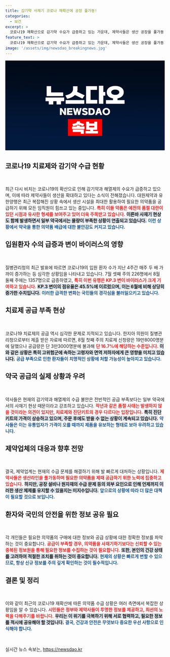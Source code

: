 ```yaml
---
title: 감기약 사재기 코로나 재확산에 공장 풀가동!
categories:
  - 보건
excerpt: >
  코로나19 재확산으로 감기약 수요가 급증하고 있는 가운데, 제약사들은 생산 공장을 풀가동 중입니다. 그러나 일부 약국에서는 사재기로 인해 물량 부족 현상이 발생, 불안감을 조성하고 있습니다. 치료제 공급 부진도 심각해져, 고위험군을 위한 약품의 신청량이 공급량의 16.7%에 불과하다는 경고가 나왔습니다.
feature_text: >
  코로나19 재확산으로 감기약 수요가 급증하고 있는 가운데, 제약사들은 생산 공장을 풀가동 중입니다. 그러나 일부 약국에서는 사재기로 인해 물량 부족 현상이 발생, 불안감을 조성하고 있습니다. 치료제 공급 부진도 심각해져, 고위험군을 위한 약품의 신청량이 공급량의 16.7%에 불과하다는 경고가 나왔습니다.
image: '/assets/img/newsdao_breakingnews.jpg'
---
```


<p><img src="/assets/img/newsdao_breakingnews.jpg" alt="koreaapp 속보" /></p>

<h2 data-ke-size="size26">코로나19 치료제와 감기약 수급 현황</h2>

<p data-ke-size="size16">&nbsp;</p>

<p data-ke-size="size16">최근 다시 비치는 코로나19의 확산으로 인해 감기약과 해열제의 수요가 급증하고 있으며, 이에 따라 제약사들이 생산을 확대하고 있다는 소식이 전해졌습니다. 대원제약과 유한양행은 최근 복잡해진 상황 속에서 생산 시설을 최대한 활용하여 필요한 의약품을 공급하기 위해 모든 임직원이 힘쓰고 있는 중입니다. <b><span style="color: #ee2323;">특히 이들 약품은 예전의 품절 대란이 있던 시점과 유사한 형세를 보여주고 있어 더욱 주목받고 있습니다.</span></b> <b><span style="background-color: #21538527;">이른바 사재기 현상도 함께 발생하면서 일부 약국에서는 물량이 부족한 상황이 연출되고 있습니다.</span></b> <b><span style="color: #1a5490;">이런 상황에서 약국을 통한 의약품 배급에 대한 불안감도 커지고 있습니다.</span></b></p>

<h2 data-ke-size="size26">입원환자 수의 급증과 변이 바이러스의 영향</h2>

<p data-ke-size="size16">&nbsp;</p>

<p data-ke-size="size16">질병관리청의 최근 발표에 따르면 코로나19의 입원 환자 수가 지난 4주간 매주 두 배 가까이 증가하는 등 심각한 상황임을 나타내고 있습니다. 7월 셋째 주의 226명에서 8월 둘째 주에는 1357명으로 급증하였고, <b><span style="color: #ee2323;">특히 이번 유행은 KP.3 변이 바이러스가 크게 기여하고 있습니다.</span></b> <b><span style="background-color: #21538527;">KP.3 변이의 점유율은 45.5%에 이르렀으며, 이는 6월에 비해 상당히 증가한 수치입니다.</span></b> <b><span style="color: #1a5490;">이러한 급격한 변화는 국민들의 경각심을 불러일으키고 있습니다.</span></b></p>

<h2 data-ke-size="size26">치료제 공급 부족 현상</h2>

<p data-ke-size="size16">&nbsp;</p>

<p data-ke-size="size16">코로나19 치료제의 공급 역시 심각한 문제로 지적되고 있습니다. 한지아 의원이 질병관리청으로부터 제출 받은 자료에 따르면, 8월 첫째 주의 치료제 신청량은 19만8000명분에 달했으나 공급량은 단 3만3000명분에 불과해 <b><span style="color: #ee2323;">단 16.7%에 해당하는 수준입니다.</span></b> <b><span style="background-color: #21538527;">이와 같은 상황은 특히 고위험군에 속하는 고령자와 면역 저하자에게 큰 영향을 미치고 있습니다.</span></b> <b><span style="color: #1a5490;">공급 부족으로 인한 환자들이 치명적인 상황에 처할 가능성이 높아지고 있습니다.</span></b></p>

<h2 data-ke-size="size26">약국 공급의 실제 상황과 우려</h2>

<p data-ke-size="size16">&nbsp;</p>

<p data-ke-size="size16">약사들은 현재의 감기약과 해열제의 수급 불안은 전반적인 공급 부족보다는 일부 약국에서의 사재기 현상 때문이라고 강조하고 있습니다. <b><span style="color: #ee2323;">작년과 같은 품절 사태는 발생하지 않을 것이라는 의견이 있지만, 치료제와 진단키트의 경우 다르다는 입장입니다.</span></b> <b><span style="background-color: #21538527;">특히 진단키트의 가격이 상승하고 있으며, 주문 후에도 받을 수 없는 상황이 계속되고 있습니다.</span></b> <b><span style="color: #1a5490;">약사들은 이는 유통업자가 가격이 오를 때까지 제품을 유보하는 형태로 보아 우려하고 있습니다.</span></b></p>

<h2 data-ke-size="size26">제약업체의 대응과 향후 전망</h2>

<p data-ke-size="size16">&nbsp;</p>

<p data-ke-size="size16">결국, 제약업계는 현재의 수급 문제를 해결하기 위해 발 빠르게 대처하는 상황입니다. <b><span style="color: #ee2323;">제약사들은 생산라인을 풀가동하며 필요한 의약품을 제때 공급하기 위한 노력에 집중하고 있습니다.</span></b> <b><span style="background-color: #21538527;">하지만, 공장 설비나 원자재의 수급 문제 등의 외부 요인으로 인해 언제까지 이러한 생산 체제를 유지할 수 있을지는 미지수입니다.</span></b> <b><span style="color: #1a5490;">앞으로의 상황에 따라 더 많은 대책이 필요할 것으로 보입니다.</span></b></p>

<h2 data-ke-size="size26">환자와 국민의 안전을 위한 정보 공유 필요</h2>

<p data-ke-size="size16">&nbsp;</p>

<p data-ke-size="size16">각 개인들은 필요한 의약품의 구매에 대한 정보와 공급 상황에 대한 정확한 정보를 파악하는 것이 중요합니다. <b><span style="color: #ee2323;">공급이 부족할 경우, 의약품을 사재기하기보다는 신뢰할 수 있는 중복된 정보원을 통해 필요한 정보를 수집하는 것이 필요합니다.</span></b> <b><span style="background-color: #21538527;">또한, 본인의 건강 상태를 고려하여 적절한 조치를 취하는 것이 중요합니다.</span></b> <b><span style="color: #1a5490;">현재의 상황은 빠르게 변할 수 있으므로, 항상 신규 정보를 주의 깊게 확인하는 것이 필수적입니다.</span></b></p>

<h2 data-ke-size="size26">결론 및 정리</h2>

<p data-ke-size="size16">&nbsp;</p>

<p data-ke-size="size16">이와 같이 최근의 코로나19 재확산에 따른 의약품 수급 상황은 여러 측면에서 복잡한 상황임을 알 수 있습니다. <b><span style="color: #ee2323;">시민들은 정부와 제약사들이 투명한 정보를 제공하고, 최선의 노력을 다해주기를 바랍니다.</span></b> <b><span style="background-color: #21538527;">우리는 이 위기를 극복하기 위해 서로 협력하고, 필요한 정보를 적시에 공유해야 할 것입니다.</span></b> <b><span style="color: #1a5490;">결국, 건강과 안전은 무엇보다 중요한 우선 사항으로 인식해야 합니다.</span></b></p>

<p data-ke-size="size16">&nbsp;</p>
실시간 뉴스 속보는, <a href="https://newsdao.kr" rel="dofollow">https://newsdao.kr</a>



